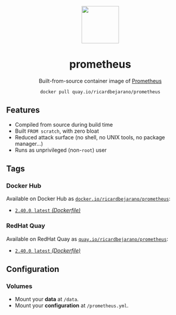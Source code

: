 <div align="center">
	<p><img src="https://emojipedia-us.s3.dualstack.us-west-1.amazonaws.com/thumbs/160/apple/325/fire_1f525.png" width="100px"></p>
	<h1>prometheus</h1>
	<p>Built-from-source container image of <a href="https://github.com/prometheus/prometheus">Prometheus</a></p>
	<code>docker pull quay.io/ricardbejarano/prometheus</code>
</div>


## Features

* Compiled from source during build time
* Built `FROM scratch`, with zero bloat
* Reduced attack surface (no shell, no UNIX tools, no package manager...)
* Runs as unprivileged (non-`root`) user


## Tags

### Docker Hub

Available on Docker Hub as [`docker.io/ricardbejarano/prometheus`](https://hub.docker.com/r/ricardbejarano/prometheus):

- [`2.40.0`, `latest` *(Dockerfile)*](Dockerfile)

### RedHat Quay

Available on RedHat Quay as [`quay.io/ricardbejarano/prometheus`](https://quay.io/repository/ricardbejarano/prometheus):

- [`2.40.0`, `latest` *(Dockerfile)*](Dockerfile)


## Configuration

### Volumes

- Mount your **data** at `/data`.
- Mount your **configuration** at `/prometheus.yml`.
